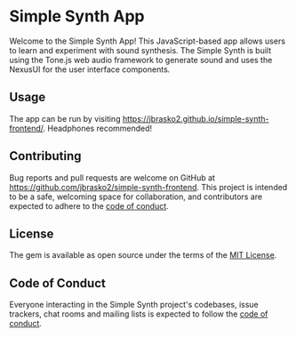 # Simple Synth App
Welcome to the Simple Synth App! This JavaScript-based app allows users to learn and experiment with sound synthesis. The Simple Synth is built using the Tone.js web audio framework to generate sound and uses the NexusUI for the user interface components.

## Usage
The app can be run by visiting https://jbrasko2.github.io/simple-synth-frontend/. Headphones recommended!

## Contributing

Bug reports and pull requests are welcome on GitHub at https://github.com/jbrasko2/simple-synth-frontend. This project is intended to be a safe, welcoming space for collaboration, and contributors are expected to adhere to the [code of conduct](https://github.com/jbrasko2/simple-synth-frontend/blob/master/CODE_OF_CONDUCT.md).


## License

The gem is available as open source under the terms of the [MIT License](https://opensource.org/licenses/MIT).

## Code of Conduct

Everyone interacting in the Simple Synth project's codebases, issue trackers, chat rooms and mailing lists is expected to follow the [code of conduct](https://github.com/jbrasko2/simple-synth-frontend/blob/master/CODE_OF_CONDUCT.md).